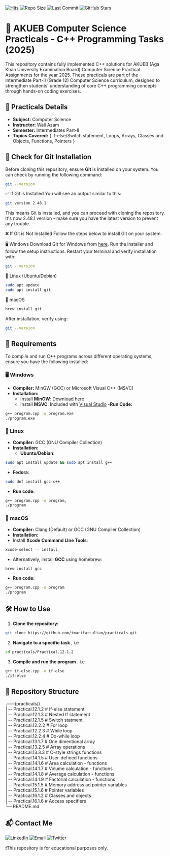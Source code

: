 [![Hits](https://hits.seeyoufarm.com/api/count/incr/badge.svg?url=https://github.com/imarifatsultan/practicals&count_bg=%2379C83D&title_bg=%23555555&icon=github.svg&icon_color=%23E7E7E7&title=Views&edge_flat=false)](https://github.com/imarifatsultan/practicals)
![Repo Size](https://img.shields.io/github/repo-size/imarifatsultan/practicals)
![Last Commit](https://img.shields.io/github/last-commit/imarifatsultan/practicals)
![GitHub Stars](https://img.shields.io/github/stars/imarifatsultan/practicals?style=social)

# 📘 AKUEB Computer Science Practicals - C++ Programming Tasks (2025)

This repository contains fully implemented C++ solutions for AKUEB (Aga Khan University Examination Board) Computer Science Practical Assignments for the year 2025. These practicals are part of the Intermediate Part-II (Grade 12) Computer Science curriculum, designed to strengthen students’ understanding of core C++ programming concepts through hands-on coding exercises.

## 📌 Practicals Details

- **Subject:** Computer Science
- **Instructor:** Wali Azam
- **Semester:** Intermediates Part-II
- **Topics Covered:** { if-else/Switch statement, Loops, Arrays, Classes and Objects,  Functions, Pointers }
  
## 🔎 Check for Git Installation  
Before cloning this repository, ensure **Git** is installed on your system. You can check by running the following command:
```sh
git --version
```
✅ If Git is Installed
You will see an output similar to this:
```sh
git version 2.48.1
```
This means Git is installed, and you can proceed with cloning the repository. It's now 2.48.1 version - make sure you have the latest version to prevent any trouble.

❌ If Git is Not Installed
Follow the steps below to install Git on your system:

🖥️ Windows
Download Git for Windows from [here](https://git-scm.com/downloads/win).
Run the installer and follow the setup instructions.
Restart your terminal and verify installation with:
```sh
git --version
```
🐧 Linux (Ubuntu/Debian)
```sh
sudo apt update
sudo apt install git
```
🍏 macOS
```sh
brew install git
```
After installation, verify using: 
```sh
git --version
```

## 🔧 Requirements

To compile and run C++ programs across different operating systems, ensure you have the following installed:

### 🖥️ Windows
- **Compiler:** MinGW (GCC) or Microsoft Visual C++ (MSVC)
- **Installation:**  
  - Install **MinGW**: [Download here](https://www.mingw-w64.org/downloads/)  
  - Install **MSVC**: Included with [Visual Studio](https://visualstudio.microsoft.com/)
-**Run Code:**  
```sh
g++ program.cpp -o program.exe
./program.exe
```
### 🐧 Linux
- **Compiler:** GCC (GNU Compiler Collection)
- **Installation:**
    - **Ubuntu/Debian**:
```sh
sudo apt install update && sudo apt install g++
```
- **Fedora**:
```sh
sudo dnf install gcc-c++
```
- **Run code:**
```sh
g++ program.cpp -o program,
./program
```
### 🍏 macOS
- **Compiler:** Clang (Default) or GCC (GNU Compiler Collection)
- **Installation:**
- Install **Xcode Command LIne Tools**:
```sh
xcode-select -- install
```
- Alternatively, install **GCC** using homebrew:
```sh
brew install gcc
```
- **Run code:**
```sh
g++ program.cpp -o program
./program
```

## 🛠 How to Use

1. **Clone the repository:**
```sh
git clone https://github.com/imarifatsultan/practicals.git
```
2. **Navigate to a specific task** , i.e
```sh
cd practicals/Practical.12.1.2
```
3. **Compile and run the program** . i.e
```sh
g++ if-else.cpp -o if-else
./if-else
```

   ## 📂 Repository Structure
┌──(practicals/)  <br>
│-- Practical.12.1.2 # If-else statement <br>
│-- Practical.12.1.3 # Nested If statement <br>
│-- Practical.12.1.5 # Switch statment <br>
│-- Practical.12.2.2 # For loop <br>
│-- Practical.12.2.3 # While loop <br>
│-- Practical.12.2.4 # Do-while loop <br>
│-- Practical.13.1.7 # One dimentional array <br>
│-- Practical.13.2.5 # Array operations <br>
│-- Practical.13.3.3 # C-style strings functions <br>
│-- Practical.14.1.5 # User-defined functions <br>
│-- Practical.14.1.6 # Area calculation - functions <br>
│-- Practical.14.1.7 # Volume calculation - functions <br>
│-- Practical.14.1.8 # Average calculation - functions <br>
│-- Practical.14.1.9 # Factorial calculation - functions <br>
│-- Practical.15.1.5 # Memory address ad pointer variables <br>
│-- Practical.15.1.6 # Pointer variables <br>
│-- Practical.16.1.2 # Classes and objects <br>
│-- Practical.16.1.6 # Access specifiers <br>
└─ README.md
   
  ## 📬 Contact Me  

[![LinkedIn](https://img.shields.io/badge/LinkedIn-0077B5?style=for-the-badge&logo=linkedin&logoColor=white)](https://www.linkedin.com/in/imarifatsultan) 
[![Email](https://img.shields.io/badge/Email-D14836?style=for-the-badge&logo=gmail&logoColor=white)](mailto:imarifatsultan@gmail.com) 
[![Twitter](https://img.shields.io/badge/Twitter-1DA1F2?style=for-the-badge&logo=twitter&logoColor=white)](https://twitter.com/imarifatsultan6) 

❗This repository is for educational purposes only.
